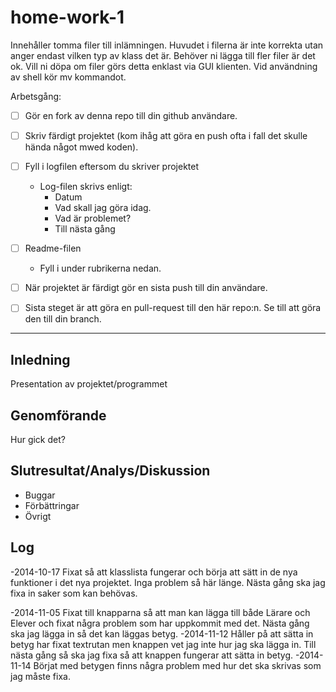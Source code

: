 home-work-1
===========

Innehåller tomma filer till inlämningen. Huvudet i filerna är inte korrekta utan anger endast vilken typ av klass det är. Behöver ni lägga till fler filer är det ok. Vill ni döpa om filer görs detta enklast via GUI klienten. Vid användning av shell kör mv kommandot.

Arbetsgång:

- [ ] Gör en fork av denna repo till din github användare.
- [ ] Skriv färdigt projektet (kom ihåg att göra en push ofta i fall det skulle hända något mwed koden).
- [ ] Fyll i logfilen eftersom du skriver projektet
    - Log-filen skrivs enligt:
        - Datum
        - Vad skall jag göra idag.
        - Vad är problemet?
        - Till nästa gång
- [ ] Readme-filen
     - Fyll i under rubrikerna nedan.
- [ ] När projektet är färdigt gör en sista push till din användare.
- [ ] Sista steget är att göra en pull-request till den här repo:n. Se till att göra den till din branch.


---


Inledning
---

Presentation av projektet/programmet


Genomförande
---

Hur gick det?


Slutresultat/Analys/Diskussion
---

- Buggar
- Förbättringar
- Övrigt

Log
---

-2014-10-17
 Fixat så att klasslista fungerar och börja att sätt in de nya funktioner i det
 nya projektet. Inga problem så här länge. Nästa gång ska jag fixa in saker som
 kan behövas.


-2014-11-05
    Fixat till knapparna så att man kan lägga till både Lärare och Elever
    och fixat några problem som har uppkommit med det. Nästa gång ska jag lägga 
    in så det kan läggas betyg.
-2014-11-12
    Håller på att sätta in betyg har fixat textrutan men knappen vet jag inte hur 
    jag ska lägga in. Till nästa gång så ska jag fixa så att knappen fungerar
    att sätta in betyg. 
-2014-11-14
    Börjat med betygen finns några problem med hur det ska skrivas som jag
    måste fixa. 